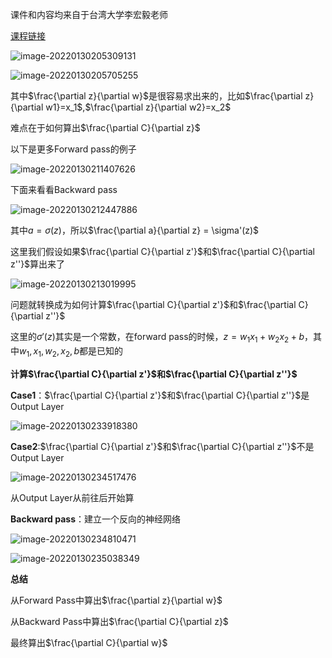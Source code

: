 课件和内容均来自于台湾大学李宏毅老师

[课程链接](https://www.youtube.com/watch?v=ibJpTrp5mcE)

![image-20220130205309131](/Users/shisanyue/Desktop/笔记/深度学习/反向传播/images/图1.png)

![image-20220130205705255](/Users/shisanyue/Desktop/笔记/深度学习/反向传播/images/图2.png)



其中$\frac{\partial z}{\partial w}$是很容易求出来的，比如$\frac{\partial z}{\partial w1}=x_1$,$\frac{\partial z}{\partial w2}=x_2$

难点在于如何算出$\frac{\partial C}{\partial z}$



以下是更多Forward pass的例子

![image-20220130211407626](/Users/shisanyue/Desktop/笔记/深度学习/反向传播/images/图3.png)



下面来看看Backward pass

![image-20220130212447886](/Users/shisanyue/Desktop/笔记/深度学习/反向传播/images/图4.png)

其中$a = \sigma(z)$，所以$\frac{\partial a}{\partial z} = \sigma'(z)$

这里我们假设如果$\frac{\partial C}{\partial z'}$和$\frac{\partial C}{\partial z''}$算出来了

![image-20220130213019995](/Users/shisanyue/Desktop/笔记/深度学习/反向传播/images/图5.png)

问题就转换成为如何计算$\frac{\partial C}{\partial z'}$和$\frac{\partial C}{\partial z''}$

这里的$\sigma'(z)$其实是一个常数，在forward pass的时候，$z=w_1x_1+w_2x_2+b$，其中$w_1, x_1, w_2, x_2, b$都是已知的



**计算$\frac{\partial C}{\partial z'}$和$\frac{\partial C}{\partial z''}$**

**Case1**：$\frac{\partial C}{\partial z'}$和$\frac{\partial C}{\partial z''}$是Output Layer

![image-20220130233918380](/Users/shisanyue/Desktop/笔记/深度学习/反向传播/images/图6.png)



**Case2**:$\frac{\partial C}{\partial z'}$和$\frac{\partial C}{\partial z''}$不是Output Layer

![image-20220130234517476](/Users/shisanyue/Desktop/笔记/深度学习/反向传播/images/图7.png)

从Output Layer从前往后开始算





**Backward pass**：建立一个反向的神经网络

![image-20220130234810471](/Users/shisanyue/Desktop/笔记/深度学习/反向传播/images/图8.png)

![image-20220130235038349](/Users/shisanyue/Desktop/笔记/深度学习/反向传播/images/图9.png)

**总结**

从Forward Pass中算出$\frac{\partial z}{\partial w}$

从Backward Pass中算出$\frac{\partial C}{\partial z}$

最终算出$\frac{\partial C}{\partial w}$



